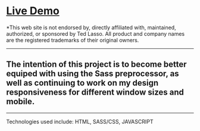 # [Live Demo](https://austinschroeder.github.io/sass-learn/)

*This web site is not endorsed by, directly affiliated with, maintained, authorized, or sponsored by Ted Lasso. All product and company names are the registered trademarks of their original owners.

---

## The intention of this project is to become better equiped with using the Sass preprocessor, as well as continuing to work on my design responsiveness for different window sizes and mobile.

---

Technologies used include: HTML, SASS/CSS, JAVASCRIPT